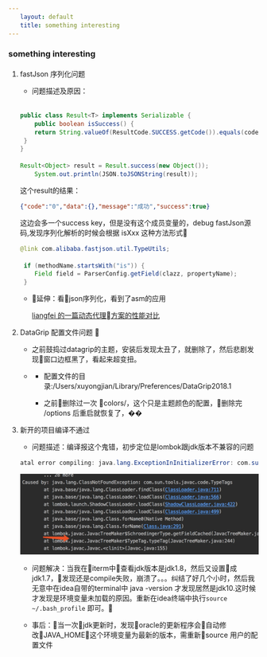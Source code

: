 ```yaml
---
　　layout: default
　　title: something interesting 
---
```


### something interesting 

#### 


1. fastJson 序列化问题 
    - 问题描述及原因：
    ```java

    public class Result<T> implements Serializable {
        public boolean isSuccess() {
        return String.valueOf(ResultCode.SUCCESS.getCode()).equals(code);
     }
    }

    Result<Object> result = Result.success(new Object());
        System.out.println(JSON.toJSONString(result));
    ```

    这个result的结果：

    ``` json
    {"code":"0","data":{},"message":"成功","success":true}
    ```
    这边会多一个success key，但是没有这个成员变量的，debug fastJson源码,发现序列化解析的时候会根据 isXxx 这种方法形式

    ``` java
    @link com.alibaba.fastjson.util.TypeUtils; 

     if (methodName.startsWith("is")) {
        Field field = ParserConfig.getField(clazz, propertyName);
     }

    ```

    - 延伸：看json序列化，看到了asm的应用

        [liangfei 的一篇动态代理方案的性能对比](http://javatar.iteye.com/blog/814426)


2. DataGrip 配置文件问题 
    -  之前鼓捣过datagrip的主题，安装后发现太丑了，就删除了，然后悲剧发现窗口边框黑了，看起来超变扭。
    - 
        * 配置文件的目录:/Users/xuyongjian/Library/Preferences/DataGrip2018.1

        * 之前删除过一次 colors/，这个只是主题颜色的配置，删除完 /options 后重启就恢复了，��

3. 新开的项目编译不通过
    - 问题描述：编译报这个鬼错，初步定位是lombok跟jdk版本不兼容的问题

    ``` java
    atal error compiling: java.lang.ExceptionInInitializerError: com.sun.tools.javac.code.TypeTags -> [Help 1] 
    ```

    ![lombok异常信息](/images/lombok_e.jpg)


    - 问题解决：当我在iterm中查看jdk版本是jdk1.8，然后又设置成jdk1.7，发现还是compile失败，崩溃了。。。纠结了好几个小时，然后我无意中在idea自带的terminal中 java -version 才发现居然是jdk10.这时候才发现是环境变量未加载的原因。重新在idea终端中执行`source ~/.bash_profile` 即可。

    - 事后：当一次jdk更新时，发现oracle的更新程序会自动修改JAVA_HOME这个环境变量为最新的版本，需重新source 用户的配置文件






 